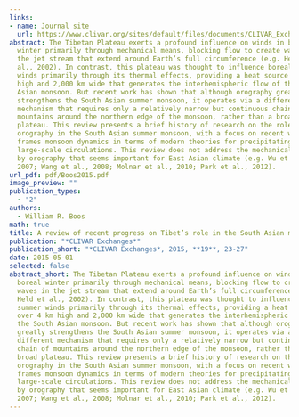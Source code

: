 ```yaml
---
links:
- name: Journal site
  url: https://www.clivar.org/sites/default/files/documents/CLIVAR_Exchanges_No_66_Final_with_bleed_23_June_15.pdf
abstract: The Tibetan Plateau exerts a profound influence on winds in boreal
  winter primarily through mechanical means, blocking flow to create waves in
  the jet stream that extend around Earth’s full circumference (e.g. Held et
  al., 2002). In contrast, this plateau was thought to influence boreal summer
  winds primarily through its thermal effects, providing a heat source over 4 km
  high and 2,000 km wide that generates the interhemispheric flow of the South
  Asian monsoon. But recent work has shown that although orography greatly
  strengthens the South Asian summer monsoon, it operates via a different
  mechanism that requires only a relatively narrow but continuous chain of
  mountains around the northern edge of the monsoon, rather than a broad
  plateau. This review presents a brief history of research on the role of
  orography in the South Asian summer monsoon, with a focus on recent work that
  frames monsoon dynamics in terms of modern theories for precipitating
  large-scale circulations. This review does not address the mechanical forcing
  by orography that seems important for East Asian climate (e.g. Wu et al.,
  2007; Wang et al., 2008; Molnar et al., 2010; Park et al., 2012).
url_pdf: pdf/Boos2015.pdf
image_preview: ""
publication_types:
  - "2"
authors:
  - William R. Boos
math: true
title: A review of recent progress on Tibet’s role in the South Asian monsoon
publication: "*CLIVAR Exchanges*"
publication_short: "*CLIVAR Exchanges*, 2015, **19**, 23-27"
date: 2015-05-01
selected: false
abstract_short: The Tibetan Plateau exerts a profound influence on winds in
  boreal winter primarily through mechanical means, blocking flow to create
  waves in the jet stream that extend around Earth’s full circumference (e.g.
  Held et al., 2002). In contrast, this plateau was thought to influence boreal
  summer winds primarily through its thermal effects, providing a heat source
  over 4 km high and 2,000 km wide that generates the interhemispheric flow of
  the South Asian monsoon. But recent work has shown that although orography
  greatly strengthens the South Asian summer monsoon, it operates via a
  different mechanism that requires only a relatively narrow but continuous
  chain of mountains around the northern edge of the monsoon, rather than a
  broad plateau. This review presents a brief history of research on the role of
  orography in the South Asian summer monsoon, with a focus on recent work that
  frames monsoon dynamics in terms of modern theories for precipitating
  large-scale circulations. This review does not address the mechanical forcing
  by orography that seems important for East Asian climate (e.g. Wu et al.,
  2007; Wang et al., 2008; Molnar et al., 2010; Park et al., 2012).
---
```

